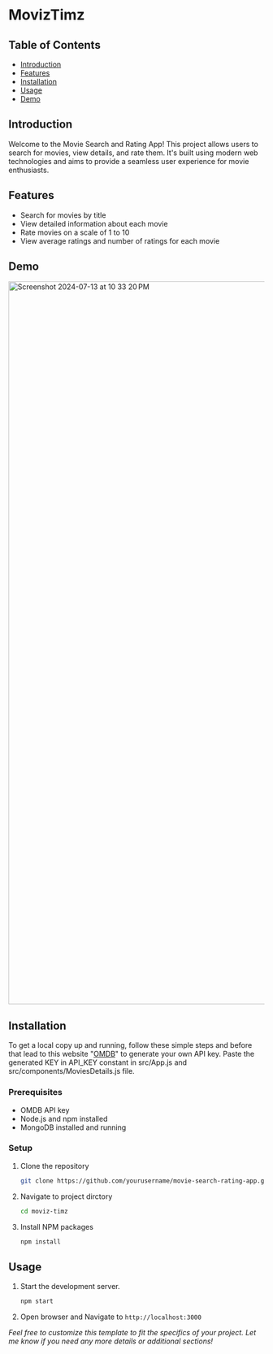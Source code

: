 # MovizTimz

## Table of Contents

- [Introduction](#introduction)
- [Features](#features)
- [Installation](#installation)
- [Usage](#usage)
- [Demo](#demo)

## Introduction

Welcome to the Movie Search and Rating App! This project allows users to search for movies, view details, and rate them. It's built using modern web technologies and aims to provide a seamless user experience for movie enthusiasts.

## Features

- Search for movies by title
- View detailed information about each movie
- Rate movies on a scale of 1 to 10
- View average ratings and number of ratings for each movie

## Demo

<img width="1424" alt="Screenshot 2024-07-13 at 10 33 20 PM" src="https://github.com/user-attachments/assets/5f8348d6-d7d2-411d-9c62-d0589d5a44ba">

## Installation

To get a local copy up and running, follow these simple steps and before that lead to this website "[OMDB](https://www.omdbapi.com/)" to generate your own API key. Paste the generated KEY in API_KEY constant in src/App.js and src/components/MoviesDetails.js file.

### Prerequisites

- OMDB API key
- Node.js and npm installed
- MongoDB installed and running

### Setup

1. Clone the repository

   ```sh
   git clone https://github.com/yourusername/movie-search-rating-app.git
   ```

2. Navigate to project dirctory

   ```sh
   cd moviz-timz
   ```

3. Install NPM packages

   ```sh
   npm install
   ```

## Usage

1. Start the development server.

   ```sh
   npm start
   ```

2. Open browser and Navigate to `http://localhost:3000`

_Feel free to customize this template to fit the specifics of your project. Let me know if you need any more details or additional sections!_
